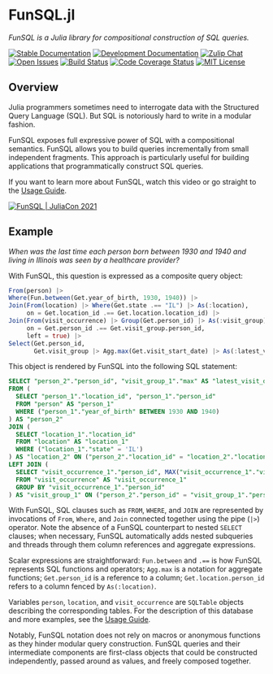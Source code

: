 # FunSQL.jl

*FunSQL is a Julia library for compositional construction of SQL queries.*

[![Stable Documentation][docs-rel-img]][docs-rel-url]
[![Development Documentation][docs-dev-img]][docs-dev-url]
[![Zulip Chat][chat-img]][chat-url]
[![Open Issues][issues-img]][issues-url]
[![Build Status][ci-img]][ci-url]
[![Code Coverage Status][codecov-img]][codecov-url]
[![MIT License][license-img]][license-url]


## Overview

Julia programmers sometimes need to interrogate data with the Structured Query
Language (SQL).  But SQL is notoriously hard to write in a modular fashion.

FunSQL exposes full expressive power of SQL with a compositional semantics.
FunSQL allows you to build queries incrementally from small independent
fragments.  This approach is particularly useful for building applications that
programmatically construct SQL queries.

If you want to learn more about FunSQL, watch this video or go straight to the
[Usage Guide][guide-url].

[![FunSQL | JuliaCon 2021][juliacon2021-img]][juliacon2021-url]


## Example

*When was the last time each person born between 1930 and 1940 and living in
Illinois was seen by a healthcare provider?*

With FunSQL, this question is expressed as a composite query object:

```julia
From(person) |>
Where(Fun.between(Get.year_of_birth, 1930, 1940)) |>
Join(From(location) |> Where(Get.state .== "IL") |> As(:location),
     on = Get.location_id .== Get.location.location_id) |>
Join(From(visit_occurrence) |> Group(Get.person_id) |> As(:visit_group),
     on = Get.person_id .== Get.visit_group.person_id,
     left = true) |>
Select(Get.person_id,
       Get.visit_group |> Agg.max(Get.visit_start_date) |> As(:latest_visit_date))
```

This object is rendered by FunSQL into the following SQL statement:

```sql
SELECT "person_2"."person_id", "visit_group_1"."max" AS "latest_visit_date"
FROM (
  SELECT "person_1"."location_id", "person_1"."person_id"
  FROM "person" AS "person_1"
  WHERE ("person_1"."year_of_birth" BETWEEN 1930 AND 1940)
) AS "person_2"
JOIN (
  SELECT "location_1"."location_id"
  FROM "location" AS "location_1"
  WHERE ("location_1"."state" = 'IL')
) AS "location_2" ON ("person_2"."location_id" = "location_2"."location_id")
LEFT JOIN (
  SELECT "visit_occurrence_1"."person_id", MAX("visit_occurrence_1"."visit_start_date") AS "max"
  FROM "visit_occurrence" AS "visit_occurrence_1"
  GROUP BY "visit_occurrence_1"."person_id"
) AS "visit_group_1" ON ("person_2"."person_id" = "visit_group_1"."person_id")
```

With FunSQL, SQL clauses such as `FROM`, `WHERE`, and `JOIN` are represented by
invocations of `From`, `Where`, and `Join` connected together using the pipe
(`|>`) operator.  Note the absence of a FunSQL counterpart to nested `SELECT`
clauses; when necessary, FunSQL automatically adds nested subqueries and
threads through them column references and aggregate expressions.

Scalar expressions are straightforward: `Fun.between` and `.==` is how FunSQL
represents SQL functions and operators; `Agg.max` is a notation for aggregate
functions; `Get.person_id` is a reference to a column; `Get.location.person_id`
refers to a column fenced by `As(:location)`.

Variables `person`, `location`, and `visit_occurrence` are `SQLTable` objects
describing the corresponding tables.  For the description of this database and
more examples, see the [Usage Guide][guide-url].

Notably, FunSQL notation does not rely on macros or anonymous functions as they
hinder modular query construction.  FunSQL queries and their intermediate
components are first-class objects that could be constructed independently,
passed around as values, and freely composed together.


[docs-rel-img]: https://img.shields.io/badge/docs-stable-green.svg
[docs-rel-url]: https://mechanicalrabbit.github.io/FunSQL.jl/stable/
[docs-dev-img]: https://img.shields.io/badge/docs-dev-blue.svg
[docs-dev-url]: https://mechanicalrabbit.github.io/FunSQL.jl/dev/
[chat-img]: https://img.shields.io/badge/chat-julia--zulip-blue
[chat-url]: https://julialang.zulipchat.com/#narrow/stream/284102-funsql.2Ejl
[issues-img]: https://img.shields.io/github/issues/MechanicalRabbit/FunSQL.jl.svg
[issues-url]: https://github.com/MechanicalRabbit/FunSQL.jl/issues
[ci-img]: https://github.com/MechanicalRabbit/FunSQL.jl/workflows/CI/badge.svg
[ci-url]: https://github.com/MechanicalRabbit/FunSQL.jl/actions?query=workflow%3ACI+branch%3Amaster
[codecov-img]: https://codecov.io/gh/MechanicalRabbit/FunSQL.jl/branch/master/graph/badge.svg
[codecov-url]: https://codecov.io/gh/MechanicalRabbit/FunSQL.jl
[license-img]: https://img.shields.io/badge/license-MIT-blue.svg
[license-url]: https://raw.githubusercontent.com/MechanicalRabbit/FunSQL.jl/master/LICENSE.md
[juliacon2021-img]: https://img.youtube.com/vi/rGWwmuvRUYk/maxresdefault.jpg
[juliacon2021-url]: https://www.youtube.com/watch?v=rGWwmuvRUYk
[guide-url]: https://mechanicalrabbit.github.io/FunSQL.jl/dev/guide/
